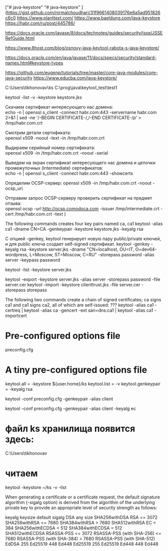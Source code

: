 ["# java-keystore" 
"# java-keystore" 
](https://gist.github.com/nirmalchoudhari/31f9661408039176e6a5ad951826c6c0
https://www.planttext.com/
https://www.baeldung.com/java-keystore
https://habr.com/ru/post/445786/

https://docs.oracle.com/javase/8/docs/technotes/guides/security/jsse/JSSERefGuide.html

https://www.8host.com/blog/osnovy-java-keytool-rabota-s-java-keystore/

https://docs.oracle.com/en/java/javase/11/docs/specs/security/standard-names.html#keystore-types

https://github.com/eugenp/tutorials/tree/master/core-java-modules/core-java-security
https://www.educba.com/java-keystore/

C:\Users\tikhonovav\ks
C:\prog\java\keytool_test\test1

keytool -list -v -keystore keystore.jks

Скачаем сертификат интересующего нас домена:  
echo -n | openssl s_client -connect habr.com:443 -servername habr.com 2>&1 | sed -ne '/-BEGIN CERTIFICATE-/,/-END CERTIFICATE-/p' > /tmp/habr.com.crt

Смотрим детали сертификата:  
openssl x509 -noout -text -in /tmp/habr.com.crt

Выдираем серийный номер сертификата:  
openssl x509 -in /tmp/habr.com.crt -noout -serial

Выведем на экран сертификат интересующего нас домена и цепочки промежуточных (Intermediate) сертификатов:  
echo -n | openssl s_client -connect habr.com:443 -showcerts

Определим OCSP-сервер:
openssl x509 -in /tmp/habr.com.crt -noout -ocsp_uri

Отправим запрос OCSP-серверу проверить сертификат на предмет отзыва:  
openssl ocsp -url http://ocsp.comodoca.com -issuer /tmp/intermediate.crt -cert /tmp/habr.com.crt -text
)

The following commands creates four key pairs named ca, ca1
keytool -alias ca1 -dname CN=CA -genkeypair -keystore keystore.jks -keyalg rsa

С опцией -genkey, keytool генерирует новую пару public/private ключей, и для public ключа создает self-signed сертификат.
keytool -genkey -keyalg rsa -keystore server.jks -dname "CN=localhost, OU=IT, O=dev64-wordpress, L=Moscow, ST=Moscow, C=RU" -storepass password -alias server -keypass password

keytool -list -keystore server.jks

keytool -export -keystore server.jks -alias server -storepass password -file server.cer
keytool -import -keystore clienttrust.jks -file server.cer -storepass storepass


The following two commands create a chain of signed certificates; ca signs ca1 and ca1 signs ca2, all of which are self-issued:
??? keytool -alias ca1 -certreq | keytool -alias ca -gencert -ext san=dns:ca1 | keytool -alias ca1 -importcert


# Pre-configured options file
preconfig.cfg

# A tiny pre-configured options file
keytool.all = -keystore ${user.home}/ks
keytool.list = -v
keytool.genkeypair = -keyalg rsa

keytool -conf preconfig.cfg -genkeypair -alias client

keytool -conf preconfig.cfg -genkeypair -alias client -keyalg ec
# файл ks хранилища появится здесь:
C:\Users\tikhonovav


# читаем
keytool -keystore ~/ks -v -list


When generating a certificate or a certificate request, the default signature algorithm (-sigalg option) is derived from the algorithm of the underlying private key to provide an appropriate level of security strength as follows:

keyalg      keysize    default sigalg
DSA         any size   SHA256withDSA
RSA         <= 3072    SHA256withRSA
            <= 7680    SHA384withRSA
            > 7680     SHA512withRSA
EC          < 384      SHA256withECDSA
            < 512      SHA384withECDSA
            = 512      SHA512withECDSA
RSASSA-PSS  <= 3072    RSASSA-PSS (with SHA-256)
            <= 7680    RSASSA-PSS (with SHA-384)
            > 7680     RSASSA-PSS (with SHA-512)
EdDSA       255        Ed25519
            448        Ed448
Ed25519     255        Ed25519
Ed448       448        Ed448
